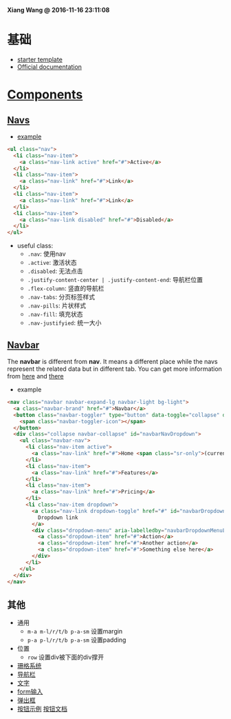 **Xiang Wang @ 2016-11-16 23:11:08**

# 基础
* [starter template](./basic.html)
* [Official documentation](https://getbootstrap.com/docs/4.1/getting-started/introduction/)

# [Components](https://getbootstrap.com/docs/4.1/components/alerts/)
## [Navs](https://getbootstrap.com/docs/4.1/components/navs/)
* [example](./navs.html)
```html
<ul class="nav">
  <li class="nav-item">
    <a class="nav-link active" href="#">Active</a>
  </li>
  <li class="nav-item">
    <a class="nav-link" href="#">Link</a>
  </li>
  <li class="nav-item">
    <a class="nav-link" href="#">Link</a>
  </li>
  <li class="nav-item">
    <a class="nav-link disabled" href="#">Disabled</a>
  </li>
</ul>
```
* useful class:
    * `.nav`: 使用nav
    * `.active`: 激活状态
    * `.disabled`: 无法点击
    * `.justify-content-center | .justify-content-end`: 导航栏位置
    * `.flex-column`: 竖直的导航栏
    * `.nav-tabs`: 分页标签样式
    * `.nav-pills`: 片状样式
    * `.nav-fill`: 填充状态
    * `.nav-justifyied`: 统一大小

## [Navbar](https://getbootstrap.com/docs/4.1/components/navbar/)
The **navbar** is different from **nav**. It means a different place while the navs represent the related data but in different tab.
You can get more information from [here](https://stackoverflow.com/questions/14022135/in-twitter-bootstrap-what-is-the-difference-between-the-navbar-and-nav-pills) and [there](https://ux.stackexchange.com/questions/23527/what-is-the-difference-between-a-navigation-bar-and-tabs)
* example
```html
<nav class="navbar navbar-expand-lg navbar-light bg-light">
  <a class="navbar-brand" href="#">Navbar</a>
  <button class="navbar-toggler" type="button" data-toggle="collapse" data-target="#navbarNavDropdown" aria-controls="navbarNavDropdown" aria-expanded="false" aria-label="Toggle navigation">
    <span class="navbar-toggler-icon"></span>
  </button>
  <div class="collapse navbar-collapse" id="navbarNavDropdown">
    <ul class="navbar-nav">
      <li class="nav-item active">
        <a class="nav-link" href="#">Home <span class="sr-only">(current)</span></a>
      </li>
      <li class="nav-item">
        <a class="nav-link" href="#">Features</a>
      </li>
      <li class="nav-item">
        <a class="nav-link" href="#">Pricing</a>
      </li>
      <li class="nav-item dropdown">
        <a class="nav-link dropdown-toggle" href="#" id="navbarDropdownMenuLink" data-toggle="dropdown" aria-haspopup="true" aria-expanded="false">
          Dropdown link
        </a>
        <div class="dropdown-menu" aria-labelledby="navbarDropdownMenuLink">
          <a class="dropdown-item" href="#">Action</a>
          <a class="dropdown-item" href="#">Another action</a>
          <a class="dropdown-item" href="#">Something else here</a>
        </div>
      </li>
    </ul>
  </div>
</nav>
```


## 其他
* 通用
    * `m-a m-l/r/t/b p-a-sm` 设置margin
    * `p-a p-l/r/t/b p-a-sm` 设置padding
* 位置
    * `row` 设置div被下面的div撑开
* [珊格系统](./grid珊格.html)
* [导航栏](./nav导航栏.html)
* [文字](./text文字.html)
* [form输入](./form.html)
* [弹出框](./popover弹出框.html)
* [按钮示例](./button.html) [按钮文档](./button.md)
